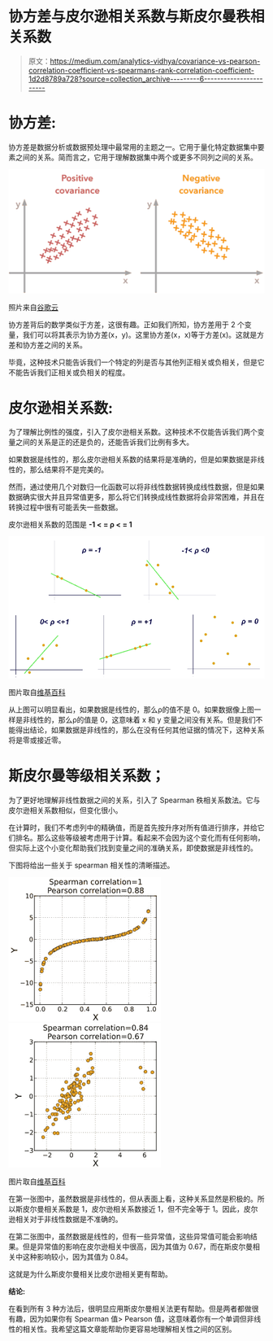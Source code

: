 # 协方差与皮尔逊相关系数与斯皮尔曼秩相关系数

> 原文：<https://medium.com/analytics-vidhya/covariance-vs-pearson-correlation-coefficient-vs-spearmans-rank-correlation-coefficient-1d2d8789a728?source=collection_archive---------6----------------------->

# **协方差:**

协方差是数据分析或数据预处理中最常用的主题之一。它用于量化特定数据集中要素之间的关系。简而言之，它用于理解数据集中两个或更多不同列之间的关系。

![](img/438d9e701067ed9bd2747286116590b9.png)

照片来自[谷歌云](https://medium.com/u/4f3f4ee0f977?source=post_page-----1d2d8789a728--------------------------------)

协方差背后的数学类似于方差，这很有趣。正如我们所知，协方差用于 2 个变量，我们可以将其表示为协方差(x，y)。这里协方差(x，x)等于方差(x)。这就是方差和协方差之间的关系。

毕竟，这种技术只能告诉我们一个特定的列是否与其他列正相关或负相关，但是它不能告诉我们正相关或负相关的程度。

# **皮尔逊相关系数:**

为了理解比例性的强度，引入了皮尔逊相关系数。这种技术不仅能告诉我们两个变量之间的关系是正的还是负的，还能告诉我们比例有多大。

如果数据是线性的，那么皮尔逊相关系数的结果将是准确的，但是如果数据是非线性的，那么结果将不是完美的。

然而，通过使用几个对数归一化函数可以将非线性数据转换成线性数据，但是如果数据确实很大并且异常值更多，那么将它们转换成线性数据将会非常困难，并且在转换过程中很有可能丢失一些数据。

皮尔逊相关系数的范围是 **-1 < = ρ < = 1**

![](img/162f47207ba4caf4a0e2483afbe4edba.png)

图片取自[维基百科](https://medium.com/u/108319a4c14d?source=post_page-----1d2d8789a728--------------------------------)

从上图可以明显看出，如果数据是线性的，那么ρ的值不是 0。如果数据像上图一样是非线性的，那么ρ的值是 0，这意味着 x 和 y 变量之间没有关系。但是我们不能得出结论，如果数据是非线性的，那么在没有任何其他证据的情况下，这种关系将是零或接近零。

# 斯皮尔曼等级相关系数；

为了更好地理解非线性数据之间的关系，引入了 Spearman 秩相关系数法。它与皮尔逊相关系数相似，但变化很小。

在计算时，我们不考虑列中的精确值，而是首先按升序对所有值进行排序，并给它们排名。那么这些等级被考虑用于计算。看起来不会因为这个变化而有任何影响，但实际上这个小变化帮助我们找到变量之间的准确关系，即使数据是非线性的。

下图将给出一些关于 spearman 相关性的清晰描述。

![](img/fab8cd7138fdf5f215c84bb53e18a118.png)![](img/eb5ee195d7784da759f9b113881e4139.png)

图片取自[维基百科](https://medium.com/u/108319a4c14d?source=post_page-----1d2d8789a728--------------------------------)

在第一张图中，虽然数据是非线性的，但从表面上看，这种关系显然是积极的。所以斯皮尔曼相关系数是 1，皮尔逊相关系数接近 1，但不完全等于 1。因此，皮尔逊相关对于非线性数据是不准确的。

在第二张图中，虽然数据是线性的，但有一些异常值，这些异常值可能会影响结果。但是异常值的影响在皮尔逊相关中很高，因为其值为 0.67，而在斯皮尔曼相关中这种影响较小，因为其值为 0.84。

这就是为什么斯皮尔曼相关比皮尔逊相关更有帮助。

**结论:**

在看到所有 3 种方法后，很明显应用斯皮尔曼相关法更有帮助。但是两者都做很有趣，因为如果你有 Spearman 值> Pearson 值，这意味着你有一个单调但非线性的相关性。我希望这篇文章能帮助你更容易地理解相关性之间的区别。